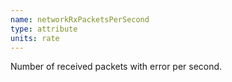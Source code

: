 ```yaml
---
name: networkRxPacketsPerSecond
type: attribute
units: rate
---
```


Number of received packets with error per second.